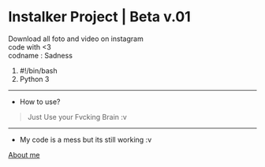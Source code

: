 # Instalker Project | Beta v.01

Download all foto and video on instagram \
code with <3 \
codname : Sadness 
1. #!/bin/bash
2. Python 3
---
* How to use?
> Just Use your Fvcking Brain :v
---
* My code is a mess but its still working :v

[ About me ](https://www.instagram.com/wardnaa.a)

